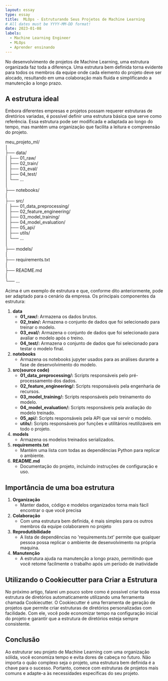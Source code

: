 ```yaml
---
layout: essay
type: essay
title:  MLOps - Estruturando Seus Projetos de Machine Learning
# All dates must be YYYY-MM-DD format!
date: 2023-01-08
labels:
  - Machine Learning Engineer
  - MLOps
  - Aprender ensinando
---
```


No desenvolvimento de projetos de Machine Learning, uma estrutura organizada faz toda a diferença. Uma estrutura bem definida torna evidente para todos os membros da equipe onde cada elemento do projeto deve ser alocado, resultando em uma colaboração mais fluida e simplificando a manutenção a longo prazo.

## A estrutura ideal

Embora diferentes empresas e projetos possam requerer estruturas de diretórios variadas, é possível definir uma estrutura básica que serve como referência. Essa estrutura pode ser modificada e adaptada ao longo do tempo, mas mantém uma organização que facilita a leitura e compreensão do projeto.
  
meu_projeto_ml/  
│  
├── data/                     
│   ├── 01_raw/                 
│   ├── 02_train/  
│   ├── 03_eval/  
│   ├── 04_test/  
│   └── ...  
│  
├── notebooks/               
│  
├── src/                     
│   ├── 01_data_preprocessing/  
│   ├── 02_feature_engineering/  
│   ├── 03_model_training/               
│   ├── 04_model_evaluation/          
│   ├── 05_api/                 
│   ├── utils/               
│   └── ...  
│  
├── models/                  
│  
├── requirements.txt          
│  
├── README.md                
│  
└── ...  

Acima é um exemplo de estrutura e que, conforme dito anteriormente, pode ser adaptado para o cenário da empresa. Os principais componentes da estrutura:

1. **data**
   * **01_raw/:** Armazena os dados brutos.
   * **02_train/:** Armazena o conjunto de dados que foi selecionado para treinar o modelo.
   * **03_eval/:** Armazena o conjunto de dados que foi selecionado para avaliar o modelo após o treino.
   * **04_test/:** Armazena o conjunto de dados que foi selecionado para testar o modelo final.
2. **notebooks**
   * Armazena os notebooks jupyter usados para as análises durante a fase de desenvolvimento do modelo.
3. **src(source code)**
   * **01_data_preprocessing/:** Scripts responsáveis pelo pré-processamento dos dados.
   * **02_feature_engineering/:** Scripts responsáveis pela engenharia de recursos.
   * **03_model_training/:** Scripts responsáveis pelo treinamento do modelo.
   * **04_model_evaluation/:** Scripts responsáveis pela avaliação do modelo treinado.
   * **05_api/:** Scripts responsáveis pela API que vai servir o modelo.
   * **utils/:** Scripts responsáveis por funções e utilitários reutilizáveis em todo o projeto.
4. **models**
   * Armazena os modelos treinados serializados.
5. **requirements.txt**
   * Mantém uma lista com todas as dependências Python para replicar o ambiente.
6. **README.md**
   * Documentação do projeto, incluindo instruções de configuração e uso.

## Importância de uma boa estrutura

1. **Organização**
   * Manter dados, código e modelos organizados torna mais fácil encontrar o que você precisa
3. **Colaboração**
   * Com uma estrutura bem definida, é mais simples para os outros membros da equipe colaborarem no projeto
5. **Reprodutibilidade**
   * A lista de dependências no 'requirements.txt' permite que qualquer pessoa possa replicar o ambiente de desenvolvimento na própria maquina.
7. **Manutenção**
   * A estrutura ajuda na manutenção a longo prazo, permitindo que você retome facilmente o trabalho após um período de inatividade


## Utilizando o Cookiecutter para Criar a Estrutura

No próximo artigo, falarei um pouco sobre como é possível criar toda essa estrutura de diretórios automaticamente utilizando uma ferramenta chamada Cookiecutter. O Cookiecutter é uma ferramenta de geração de projetos que permite criar estruturas de diretórios personalizadas com facilidade. Com ele, você pode economizar tempo na configuração inicial do projeto e garantir que a estrutura de diretórios esteja sempre consistente. 

## Conclusão

Ao estruturar seu projeto de Machine Learning com uma organização sólida, você economiza tempo e evita dores de cabeça no futuro. Não importa o quão complexo seja o projeto, uma estrutura bem definida é a chave para o sucesso. Portanto, comece com estruturas de projetos mais comuns e adapte-a às necessidades específicas do seu projeto.
